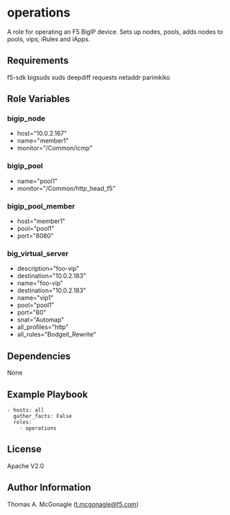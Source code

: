 operations
=========
A role for operating an F5 BigIP device. Sets up nodes, pools, adds nodes to pools, vips, iRules and iApps.

Requirements
------------
f5-sdk
bigsuds
suds
deepdiff
requests
netaddr
parimkiko

Role Variables
--------------
### bigip_node
* host="10.0.2.167"
* name="member1"
* monitor="/Common/icmp"

### bigip_pool
* name="pool1"
* monitor="/Common/http_head_f5"

### bigip_pool_member
* host="member1"
* pool="pool1"
* port="8080"

### big_virtual_server
* description="foo-vip"
* destination="10.0.2.183"
* name="foo-vip"
* destination="10.0.2.183"
* name="vip1"
* pool="pool1"
* port="80"
* snat="Automap"
* all_profiles="http"
* all_rules="Bodgeit_Rewrite"

Dependencies
------------
None

Example Playbook
----------------

    - hosts: all
      gather_facts: False
      roles:
        - operations

License
-------
Apache V2.0

Author Information
------------------
Thomas A. McGonagle (t.mcgonagle@f5.com)
